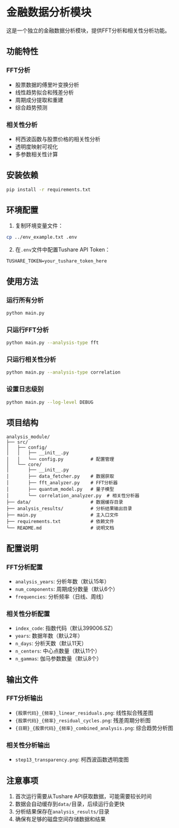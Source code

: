 # 金融数据分析模块

这是一个独立的金融数据分析模块，提供FFT分析和相关性分析功能。

## 功能特性

### FFT分析
- 股票数据的傅里叶变换分析
- 线性趋势拟合和残差分析
- 周期成分提取和重建
- 综合趋势预测

### 相关性分析
- 柯西波函数与股票价格的相关性分析
- 透明度映射可视化
- 多参数相关性计算

## 安装依赖

```bash
pip install -r requirements.txt
```

## 环境配置

1. 复制环境变量文件：
```bash
cp ../env_example.txt .env
```

2. 在`.env`文件中配置Tushare API Token：
```
TUSHARE_TOKEN=your_tushare_token_here
```

## 使用方法

### 运行所有分析
```bash
python main.py
```

### 只运行FFT分析
```bash
python main.py --analysis-type fft
```

### 只运行相关性分析
```bash
python main.py --analysis-type correlation
```

### 设置日志级别
```bash
python main.py --log-level DEBUG
```

## 项目结构

```
analysis_module/
├── src/
│   ├── config/
│   │   ├── __init__.py
│   │   └── config.py          # 配置管理
│   └── core/
│       ├── __init__.py
│       ├── data_fetcher.py    # 数据获取
│       ├── fft_analyzer.py    # FFT分析器
│       ├── quantum_model.py   # 量子模型
│       └── correlation_analyzer.py  # 相关性分析器
├── data/                      # 数据缓存目录
├── analysis_results/          # 分析结果输出目录
├── main.py                    # 主入口文件
├── requirements.txt           # 依赖文件
└── README.md                  # 说明文档
```

## 配置说明

### FFT分析配置
- `analysis_years`: 分析年数（默认15年）
- `num_components`: 周期成分数量（默认6个）
- `frequencies`: 分析频率（日线、周线）

### 相关性分析配置
- `index_code`: 指数代码（默认399006.SZ）
- `years`: 数据年数（默认2年）
- `n_days`: 分析天数（默认11天）
- `n_centers`: 中心点数量（默认11个）
- `n_gammas`: 伽马参数数量（默认8个）

## 输出文件

### FFT分析输出
- `{股票代码}_{频率}_linear_residuals.png`: 线性拟合残差图
- `{股票代码}_{频率}_residual_cycles.png`: 残差周期分析图
- `{日期}_{股票代码}_{频率}_combined_analysis.png`: 综合趋势分析图

### 相关性分析输出
- `step13_transparency.png`: 柯西波函数透明度图

## 注意事项

1. 首次运行需要从Tushare API获取数据，可能需要较长时间
2. 数据会自动缓存到`data/`目录，后续运行会更快
3. 分析结果保存在`analysis_results/`目录
4. 确保有足够的磁盘空间存储数据和结果 